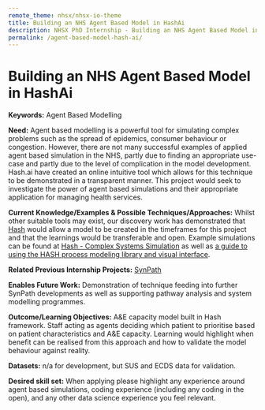 ```yaml
---
remote_theme: nhsx/nhsx-io-theme
title: Building an NHS Agent Based Model in HashAi
description: NHSX PhD Internship - Building an NHS Agent Based Model in HashAi
permalink: /agent-based-model-hash-ai/
---
```


# Building an NHS Agent Based Model in HashAi

**Keywords:**  Agent Based Modelling

**Need:**  Agent based modelling is a powerful tool for simulating complex problems such as the spread of epidemics, consumer behaviour or congestion.  However, there are not many successful examples of applied agent based simulation in the NHS, partly due to finding an appropriate use-case and partly due to the level of complication in the model development.   Hash.ai have created an online intuitive tool which allows for this technique to be demonstrated in a transparent manner.  This project would seek to investigate the power of agent based simulations and their appropriate application for managing health services.

**Current Knowledge/Examples & Possible Techniques/Approaches:**  Whilst other suitable tools may exist, our discovery work has demonstrated that [Hash](https://hash.ai/) would allow a model to be created in the timeframes for this project and that the learnings would be transferable and open.  Example simulations can be found at [Hash - Complex Systems Simulation](https://hash.ai/) as well as [a guide to using the HASH process modeling library and visual interface](https://docs.hash.ai/core/concepts/designing-with-process-models).

**Related Previous Internship Projects:** [SynPath](https://github.com/nhsx/SynPath)

**Enables Future Work:**  Demonstration of technique feeding into further SynPath developments as well as supporting pathway analysis and system modelling programmes.

**Outcome/Learning Objectives:**   A&E capacity model built in Hash framework.   Staff acting as agents deciding which patient to prioritise based on patient characteristics and A&E capacity.  Learning would highlight when benefit can be realised from this approach and how to validate the model behaviour against reality. 

**Datasets:** n/a for development, but SUS and ECDS data for validation.

**Desired skill set:**  When applying please highlight any experience around agent based simulations, coding experience (including any coding in the open), and any other data science experience you feel relevant.